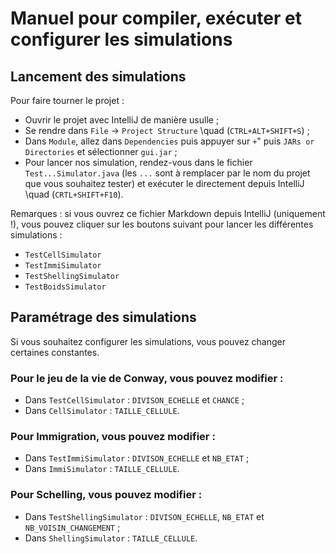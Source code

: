 # Manuel pour compiler, exécuter et configurer les simulations

## Lancement des simulations
Pour faire tourner le projet :
- Ouvrir le projet avec IntelliJ de manière usulle ;
- Se rendre dans `File` $\to$ `Project Structure` \quad (`CTRL+ALT+SHIFT+S`) ;
- Dans `Module`, allez dans `Dependencies` puis appuyer sur `+`" puis `JARs or Directories` et sélectionner `gui.jar` ;
- Pour lancer nos simulation, rendez-vous dans le fichier `Test...Simulator.java` (les `...` sont à remplacer par le nom du projet que vous souhaitez tester) et exécuter le directement depuis IntelliJ  \quad (`CRTL+SHIFT+F10`).

Remarques : si vous ouvrez ce fichier Markdown depuis IntelliJ (uniquement !), 
vous pouvez cliquer sur les boutons suivant pour lancer les différentes simulations :
- `TestCellSimulator`
- `TestImmiSimulator`
- `TestShellingSimulator`
- `TestBoidsSimulator`


## Paramétrage des simulations
Si vous souhaitez configurer les simulations, vous pouvez changer certaines constantes.

### Pour le jeu de la vie de Conway, vous pouvez modifier :
- Dans `TestCellSimulator` : `DIVISON_ECHELLE` et `CHANCE` ;
- Dans `CellSimulator` : `TAILLE_CELLULE`.
### Pour Immigration, vous pouvez modifier :
-  Dans `TestImmiSimulator` : `DIVISON_ECHELLE` et `NB_ETAT` ;
-  Dans `ImmiSimulator` : `TAILLE_CELLULE`.
### Pour Schelling, vous pouvez modifier :
- Dans `TestShellingSimulator` : `DIVISON_ECHELLE`, `NB_ETAT` et `NB_VOISIN_CHANGEMENT` ;
- Dans `ShellingSimulator` : `TAILLE_CELLULE`.